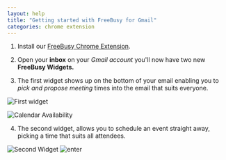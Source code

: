 ```yaml
---
layout: help
title: "Getting started with FreeBusy for Gmail"
categories: chrome extension
---
```


 1) Install our [FreeBusy Chrome Extension](https://freebusy.io/chrome).
 
 2) Open your **inbox** on your *Gmail account* you'll now have two new **FreeBusy Widgets.**
 
 3) The first widget shows up on the bottom of your email enabling you to *pick and propose meeting* times into the email that suits everyone.
 
![First widget](https://imgur.com/vly1fAa.png)

![Calendar Availability ](http://imgur.com/ykbB85l.png)

 4) The second widget, allows you to schedule an event straight away, picking a time that suits all attendees.

![Second Widget](https://imgur.com/MOEaWNN.png)
![enter](https://imgur.com/tWO2Kb7.png)
